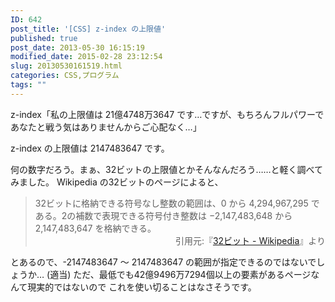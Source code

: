 ```yaml
---
ID: 642
post_title: '[CSS] z-index の上限値'
published: true
post_date: 2013-05-30 16:15:19
modified_date: 2015-02-28 23:12:54
slug: 20130530161519.html
categories: CSS,プログラム
tags: ""
---
```

z-index「私の上限値は 21億4748万3647 です…ですが、もちろんフルパワーであなたと戦う気はありませんからご心配なく…」
<!--more-->
z-index の上限値は 2147483647 です。

何の数字だろう。まぁ、32ビットの上限値とかそんなんだろう……と軽く調べてみました。
Wikipedia の32ビットのページによると、
<blockquote>32ビットに格納できる符号なし整数の範囲は、0 から 4,294,967,295 である。2の補数で表現できる符号付き整数は −2,147,483,648 から 2,147,483,647 を格納できる。<div align="right">引用元:『<a href="http://ja.wikipedia.org/wiki/32%E3%83%93%E3%83%83%E3%83%88" target="_blank">32ビット - Wikipedia</a>』より</div></blockquote>
とあるので、-2147483647 ～ 2147483647 の範囲が指定できるのではないでしょうか… <span class="text-muted">(適当)</span>
ただ、最低でも42億9496万7294個以上の要素があるページなんて現実的ではないので
これを使い切ることはなさそうです。